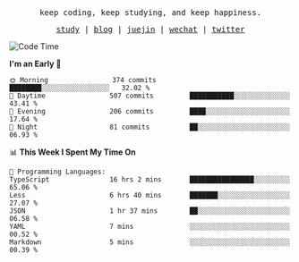 <p align="center">
  <samp>
    <span>keep coding, keep studying, and keep happiness.</span>
  </samp>
</p>

<p align="center">
  <samp>
    <a href="https://github.com/ouduidui/fe-study">study</a> |
    <a href="https://deweyou.me">blog</a>  |
    <a href="https://juejin.cn/user/4309700183594366">juejin</a> |
    <a href="https://user-images.githubusercontent.com/54696834/165071004-6509e3f2-90c3-448c-9d92-3da42b0c2021.jpeg">wechat</a> |
    <a href="https://twitter.com/ouduidui">twitter</a>
  </samp>
</p>

<!--START_SECTION:waka-->
![Code Time](http://img.shields.io/badge/Code%20Time-3%2C627%20hrs%205%20mins-blue)

**I'm an Early 🐤** 

```text
🌞 Morning                374 commits         ████████░░░░░░░░░░░░░░░░░   32.02 % 
🌆 Daytime                507 commits         ███████████░░░░░░░░░░░░░░   43.41 % 
🌃 Evening                206 commits         ████░░░░░░░░░░░░░░░░░░░░░   17.64 % 
🌙 Night                  81 commits          ██░░░░░░░░░░░░░░░░░░░░░░░   06.93 % 
```


📊 **This Week I Spent My Time On** 

```text
💬 Programming Languages: 
TypeScript               16 hrs 2 mins       ████████████████░░░░░░░░░   65.06 % 
Less                     6 hrs 40 mins       ███████░░░░░░░░░░░░░░░░░░   27.07 % 
JSON                     1 hr 37 mins        ██░░░░░░░░░░░░░░░░░░░░░░░   06.58 % 
YAML                     7 mins              ░░░░░░░░░░░░░░░░░░░░░░░░░   00.52 % 
Markdown                 5 mins              ░░░░░░░░░░░░░░░░░░░░░░░░░   00.39 % 
```


<!--END_SECTION:waka-->
